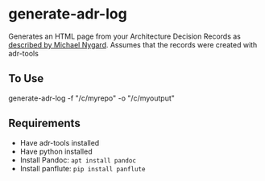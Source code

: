 # generate-adr-log
Generates an HTML page from your Architecture Decision Records as [described by Michael Nygard](http://thinkrelevance.com/blog/2011/11/15/documenting-architecture-decisions). 
Assumes that the records were created with adr-tools

## To Use

generate-adr-log -f "/c/myrepo" -o "/c/myoutput"

## Requirements

- Have adr-tools installed
- Have python installed
- Install Pandoc: `apt install pandoc`
- Install panflute: `pip install panflute`


